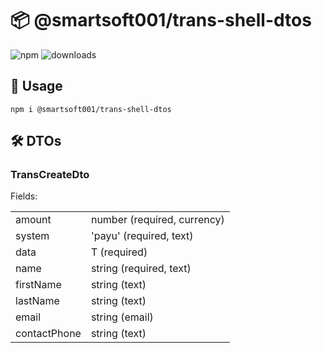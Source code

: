 # 📦 @smartsoft001/trans-shell-dtos

![npm](https://img.shields.io/npm/v/@smartsoft001/trans-shell-dtos) ![downloads](https://img.shields.io/npm/dm/@smartsoft001/trans-shell-dtos)

## 🚀 Usage

`npm i @smartsoft001/trans-shell-dtos`

## 🛠️ DTOs

### TransCreateDto

Fields:
<table>
    <tr><td>amount</td><td>number (required, currency)</td></tr>
    <tr><td>system</td><td>'payu' (required, text)</td></tr>
    <tr><td>data</td><td>T (required)</td></tr>
    <tr><td>name</td><td>string (required, text)</td></tr>
    <tr><td>firstName</td><td>string (text)</td></tr>
    <tr><td>lastName</td><td>string (text)</td></tr>
    <tr><td>email</td><td>string (email)</td></tr>
    <tr><td>contactPhone</td><td>string (text)</td></tr>
</table>

